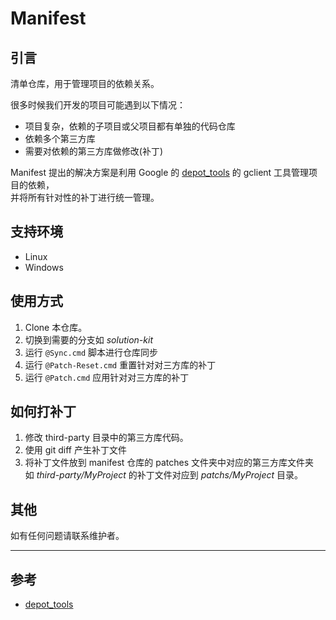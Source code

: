 # Manifest

## 引言
清单仓库，用于管理项目的依赖关系。  

很多时候我们开发的项目可能遇到以下情况：

* 项目复杂，依赖的子项目或父项目都有单独的代码仓库
* 依赖多个第三方库
* 需要对依赖的第三方库做修改(补丁)

Manifest 提出的解决方案是利用 Google 的 [depot_tools](http://www.chromium.org/developers/how-tos/depottools) 的 gclient 工具管理项目的依赖，  
并将所有针对性的补丁进行统一管理。


## 支持环境
* Linux
* Windows


## 使用方式
1. Clone 本仓库。
2. 切换到需要的分支如 _solution-kit_
3. 运行 `@Sync.cmd` 脚本进行仓库同步
4. 运行 `@Patch-Reset.cmd` 重置针对对三方库的补丁
5. 运行 `@Patch.cmd` 应用针对对三方库的补丁


## 如何打补丁
1. 修改 third-party 目录中的第三方库代码。
2. 使用 git diff 产生补丁文件
3. 将补丁文件放到 manifest 仓库的 patches 文件夹中对应的第三方库文件夹  
  如 _third-party/MyProject_ 的补丁文件对应到 _patchs/MyProject_ 目录。


## 其他
如有任何问题请联系维护者。

----

## 参考
* [depot_tools](http://www.chromium.org/developers/how-tos/depottools)
